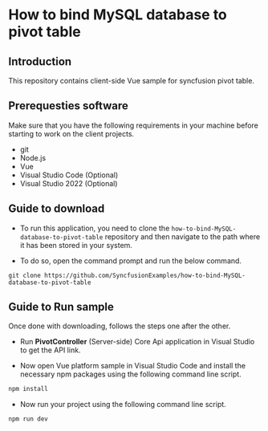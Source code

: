 # How to bind MySQL database to pivot table

## Introduction

This repository contains client-side Vue sample for syncfusion pivot table.

## Prerequesties software

Make sure that you have the following requirements in your machine before starting to work on the client projects.

* git
* Node.js
* Vue
* Visual Studio Code (Optional)
* Visual Studio 2022 (Optional)

## Guide to download 

* To run this application, you need to clone the `how-to-bind-MySQL-database-to-pivot-table` repository and then navigate to the path where it has been stored in your system.

* To do so, open the command prompt and run the below command.

```
git clone https://github.com/SyncfusionExamples/how-to-bind-MySQL-database-to-pivot-table

```

## Guide to Run sample

Once done with downloading, follows the steps one after the other.

* Run **PivotController** (Server-side) Core Api application in Visual Studio to get the API link.

*  Now open Vue platform sample in Visual Studio Code and install the necessary npm packages using the following command line script.
```sh
npm install
```

* Now run your project using the following command line script.
```sh
npm run dev
```